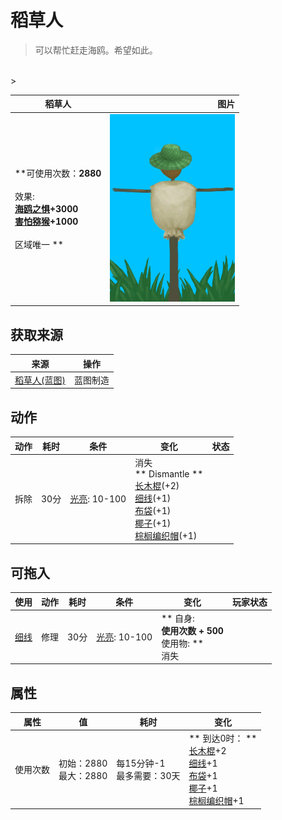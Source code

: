 # 稻草人  
> 可以帮忙赶走海鸥。希望如此。  
<br>  
>   
  
  稻草人  |   图片   
 ----  |  ----:   
 **可使用次数：**2880<br><br>** 效果: **<br>[海鸥之惧](SeagullFear.md)+3000<br>[害怕猕猴](MacaqueFear.md)+1000<br><br>** 区域唯一 **  |  <img decoding="async" src="Sprite/Scarecrow.png" href="a.md" style="max-width:300px;max-height:300px;">   
  
## 获取来源  
来源  |  操作  
----  |  ----  
[稻草人(蓝图)](Bp_Scarecrow.md)  |  蓝图制造  
## 动作  
动作  |  耗时  |  条件  |  变化  |  状态  
----  |  ----  |  ----  |  ----  |  ----  
拆除<br>  |  30分  |  [光亮](Light.md): 10-100  |  消失<br>** Dismantle **<br>  [长木棍](StickLong.md)(+2)<br>  [细线](CordFiber.md)(+1)<br>  [布袋](Sack.md)(+1)<br>  [椰子](Coconut.md)(+1)<br>  [棕榈编织帽](HatWoven.md)(+1)<br>  |    
## 可拖入  
使用  |  动作  |  耗时  |  条件  |  变化  |  玩家状态  
----  |  ----  |  ----  |  ----  |  ----  |  ----  
[细线](CordFiber.md)  |  修理  |  30分  |  [光亮](Light.md): 10-100  |  ** 自身: **<br>使用次数 + 500<br>** 使用物: **<br>消失  |    
## 属性   
属性  |  值  |  耗时  |  变化  
----  |  ----  |  ----  |  ----  
使用次数  |  初始：2880<br>最大：2880  |  每15分钟-1<br>最多需要：30天  |  ** 到达0时： **<br>[长木棍](StickLong.md)+2 <br>[细线](CordFiber.md)+1 <br>[布袋](Sack.md)+1 <br>[椰子](Coconut.md)+1 <br>[棕榈编织帽](HatWoven.md)+1   
